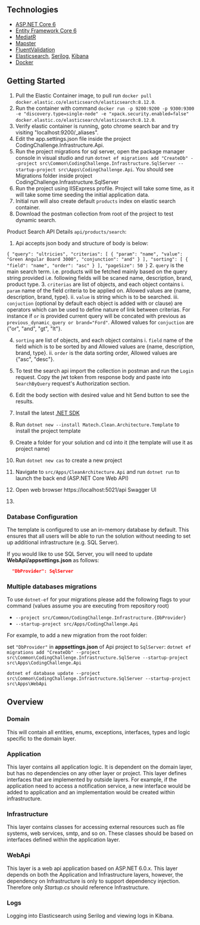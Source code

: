 ﻿## Technologies
* [ASP.NET Core 6](https://docs.microsoft.com/en-us/aspnet/core/introduction-to-aspnet-core?view=aspnetcore-6.0)
* [Entity Framework Core 6](https://docs.microsoft.com/en-us/ef/core/)
* [MediatR](https://github.com/jbogard/MediatR)
* [Mapster](https://github.com/MapsterMapper/Mapster)
* [FluentValidation](https://fluentvalidation.net/)
* [Elasticsearch](https://www.elastic.co/), [Serilog](https://serilog.net/), [Kibana](https://www.elastic.co/kibana)
* [Docker](https://www.docker.com/)

## Getting Started

1. Pull the Elastic Container image, to pull run `docker pull docker.elastic.co/elasticsearch/elasticsearch:8.12.0`.
2. Run the container with command `docker run -p 9200:9200 -p 9300:9300 -e "discovery.type=single-node" -e "xpack.security.enabled=false" docker.elastic.co/elasticsearch/elasticsearch:8.12.0`.
3. Verify elastic container is running, goto chrome search bar and try visiting "localhost:9200/_aliases".
4. Edit the app.settings.json file inside the project CodingChallenge.Infrastructure.Api.
4. Run the project migrations for sql server, open the package manager console in visual studio and run `dotnet ef migrations add "CreateDb" --project src\Common\CodingChallenge.Infrastructure.SqlServer --startup-project src\Apps\CodingChallenge.Api`. You should see Migrations folder inside project CodingChallenge.Infrastructure.SqlServer
5. Run the project using IISExpress profile. Project will take some time, as it will take some time seeding the initial application data.
6. Initial run will also create default `products` index on elastic search container.
7. Download the postman collection from root of the project to test dynamic search.


Product Search API Details `api/products/search`:

1. Api accepts json body and structure of body is below:

`{
  "query": "ultricies",
  "criterias": [
    {
      "param": "name",
      "value": "Green Angular Board 3000",
      "conjunction": "and"
    }
  ],
  "sorting": [
    {
      "field": "name",
      "order": "asc"
    }
  ],
  "pageSize": 50
}`
2. `query` is the main search term. i.e. products will be fetched mainly based on the query string provided i.e. following fields will be scaned name, description, brand, product type.
3. `criterias` are list of objects, and each object contains 
   i. `param` name of the field criteria to be applied on. Allowed values are {name, description, brand, type}.
   ii. `value` is string which is to be searched.
   iii. `conjuction` (optional by default each object is added with or clause) are operators which can be used to define nature of link between criterias. For instance if `or` is provided current query will be concated with previous as `previous_dynamic_query or brand="Ford"`. Allowed values for `conjuction` are {"or", "and", "gt", "lt"}.

4. `sorting` are list of objects, and each object contains
    i. `field` name of the field which is to be sorted by and Allowed values are {name, description, brand, type}.
    ii. `order` is the data sorting order, Allowed values are {"asc", "desc"}.
5. To test the search api import the collection in postman and run the `Login` request. Copy the jwt token from response body and paste into `SearchByQuery` request's Authorization section. 
6. Edit the body section with desired value and hit Send button to see the results.

1. Install the latest [.NET SDK](https://dotnet.microsoft.com/download)
2. Run `dotnet new --install Matech.Clean.Architecture.Template` to install the project template
3. Create a folder for your solution and cd into it (the template will use it as project name)
4. Run `dotnet new cas` to create a new project
5. Navigate to `src/Apps/CleanArchitecture.Api` and run `dotnet run` to launch the back end (ASP.NET Core Web API)
6. Open web browser https://localhost:5021/api Swagger UI
7. 

### Database Configuration

The template is configured to use an in-memory database by default. This ensures that all users will be able to run the solution without needing to set up additional infrastructure (e.g. SQL Server).

If you would like to use SQL Server, you will need to update **WebApi/appsettings.json** as follows:

```json
  "DbProvider": SqlServer
```

### Multiple databases migrations
To use `dotnet-ef` for your migrations please add the following flags to your command (values assume you are executing from repository root)

* `--project src/Common/CodingChallenge.Infrastructure.{DbProvider}`
* `--startup-project src/Apps/CodingChallenge.Api`

For example, to add a new migration from the root folder:

set `"DbProvider"` in **appsettings.json** of Api project to `SqlServer`:
`dotnet ef migrations add "CreateDb" --project src\Common\CodingChallenge.Infrastructure.SqlServe --startup-project src\Apps\CodingChallenge.Api`

`dotnet ef database update --project src\Common\CodingChallenge.Infrastructure.SqlServer --startup-project src\Apps\WebApi`

## Overview

### Domain

This will contain all entities, enums, exceptions, interfaces, types and logic specific to the domain layer.

### Application

This layer contains all application logic. It is dependent on the domain layer, but has no dependencies on any other layer or project. This layer defines interfaces that are implemented by outside layers. For example, if the application need to access a notification service, a new interface would be added to application and an implementation would be created within infrastructure.

### Infrastructure

This layer contains classes for accessing external resources such as file systems, web services, smtp, and so on. These classes should be based on interfaces defined within the application layer.

### WebApi

This layer is a web api application based on ASP.NET 6.0.x. This layer depends on both the Application and Infrastructure layers, however, the dependency on Infrastructure is only to support dependency injection. Therefore only *Startup.cs* should reference Infrastructure.

### Logs

Logging into Elasticsearch using Serilog and viewing logs in Kibana.


